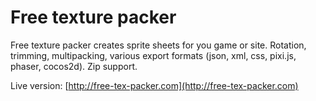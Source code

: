 # Free texture packer

Free texture packer creates sprite sheets for you game or site. Rotation, trimming, multipacking, various export formats (json, xml, css, pixi.js, phaser, cocos2d). Zip support.

Live version: [http://free-tex-packer.com](http://free-tex-packer.com)